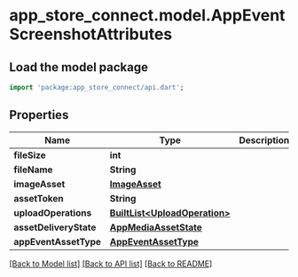 # app_store_connect.model.AppEventScreenshotAttributes

## Load the model package
```dart
import 'package:app_store_connect/api.dart';
```

## Properties
Name | Type | Description | Notes
------------ | ------------- | ------------- | -------------
**fileSize** | **int** |  | [optional] 
**fileName** | **String** |  | [optional] 
**imageAsset** | [**ImageAsset**](ImageAsset.md) |  | [optional] 
**assetToken** | **String** |  | [optional] 
**uploadOperations** | [**BuiltList&lt;UploadOperation&gt;**](UploadOperation.md) |  | [optional] 
**assetDeliveryState** | [**AppMediaAssetState**](AppMediaAssetState.md) |  | [optional] 
**appEventAssetType** | [**AppEventAssetType**](AppEventAssetType.md) |  | [optional] 

[[Back to Model list]](../README.md#documentation-for-models) [[Back to API list]](../README.md#documentation-for-api-endpoints) [[Back to README]](../README.md)


